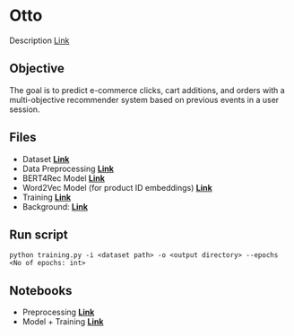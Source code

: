 # Otto

Description [Link](https://www.kaggle.com/competitions/otto-recommender-system)

## Objective  

The goal is to predict e-commerce clicks, cart additions, and orders with a multi-objective recommender system based on previous events in a user session.

## Files 
* Dataset **[Link](https://www.kaggle.com/datasets/radek1/otto-full-optimized-memory-footprint)**
* Data Preprocessing **[Link](https://github.com/pyagoubi/Otto/blob/main/preprocessing.py)**
* BERT4Rec Model **[Link](https://github.com/pyagoubi/Otto/blob/main/model.py)**
* Word2Vec Model (for product ID embeddings) **[Link](https://github.com/pyagoubi/Otto/blob/main/w2vec.py)**
* Training **[Link](https://github.com/pyagoubi/Otto/blob/main/training.py)**
* Background: **[Link](https://arxiv.org/abs/1904.06690)** 

## Run script
```
python training.py -i <dataset path> -o <output directory> --epochs <No of epochs: int>
```
## Notebooks
* Preprocessing **[Link](https://github.com/pyagoubi/Otto/blob/main/Notebooks/otto-prep-training-and-validation-sets.ipynb)**
* Model + Training **[Link](https://github.com/pyagoubi/Otto/blob/main/Notebooks/bert4rec.ipynb)**
